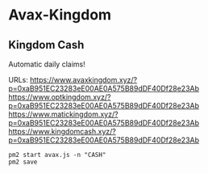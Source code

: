 # Avax-Kingdom
## Kingdom Cash  
Automatic daily claims!  

URLs: 
https://www.avaxkingdom.xyz/?p=0xaB951EC23283eE00AE0A575B89dDF40Df28e23Ab
https://www.optkingdom.xyz/?p=0xaB951EC23283eE00AE0A575B89dDF40Df28e23Ab
https://www.matickingdom.xyz/?p=0xaB951EC23283eE00AE0A575B89dDF40Df28e23Ab
https://www.kingdomcash.xyz/?p=0xaB951EC23283eE00AE0A575B89dDF40Df28e23Ab

```
pm2 start avax.js -n "CASH"
pm2 save

```
